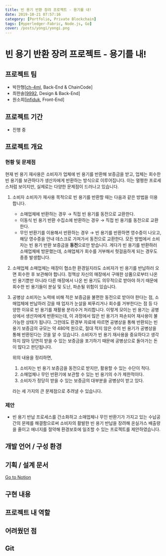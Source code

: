 ```yaml
---
title: 빈 용기 반환 장려 프로젝트 - 용기를 내!
date: 2019-10-21 07:57:16
category: [Portfolio, Private Blockchain]
tags: [Hyperledger-Fabric, Node.js, Go]
cover: /posts/yongi/yongi.png
---
```

# 빈 용기 반환 장려 프로젝트 - 용기를 내!

## 프로젝트 팀
- 박찬형[[ch-4ml](https://github.com/ch-4ml), Back-End & ChainCode]
- 최한솔[[9992](https://github.com/9992), Design & Back-End]
- 원소희[[infiduk](https://github.com/infiduk), Front-End]

## 프로젝트 기간
- 진행 중

## 프로젝트 개요

### 현황 및 문제점
현재 빈 용기 재사용은 소비자가 업체에 빈 용기를 반환해 보증금을 받고, 업체는 회수한 빈 용기를 보관하다가 생산자에게 반환하는 방식으로 이루어집니다. 이는 멀쩡한 프로세스처럼 보이지만, 실제로는 다양한 문제점이 드러나고 있습니다.

1. 소비자
소비자가 재사용 목적으로 빈 용기를 반환할 때는 다음과 같은 방법을 이용합니다.<br>
    - 소매업체에 반환하는 경우 → 직접 빈 용기를 동전으로 교환한다.
    - 이동식 빈 용기 반환 수집소에 반환하는 경우 → 직접 빈 용기를 동전으로 교환한다.
    - 무인 반환기를 이용해서 반환하는 경우 → 빈 용기를 반환하면 영수증이 나오고, 해당 영수증을 안내 데스크로 가져가서 동전으로 교환한다.
    모든 방법에서 소비자는 빈 용기 반환 보증금을 <b>동전</b>으로만 받습니다. 게다가 빈 용기를 반환하러 소매업체에 방문했는데, 소매업체가 회수를 거부해서 헛걸음하게 되는 경우도 종종 발생합니다.

2. 소매업체
소매업체는 매장이 협소한 환경일지라도 소비자가 빈 용기를 반납하러 오면 회수한 후 보관해야 합니다. 정책상 자신의 매장에서 구매한 상품으로부터 나온 빈 용기뿐만 아니라 다른 매장에서 나온 빈 용기도 의무적으로 받아야 하기 때문에 회수한 빈 용기들이 분실 및 도난, 파손될 위험이 있습니다.

3. 공병상
소비자는 노력에 비해 적은 보증금을 불편한 동전으로 받아야 한다는 점, 소매업체에 반납하러 갔을 때 업자가 눈살을 찌푸리거나 회수를 거부한다는 점 등 다양한 이유로 빈 용기를 재활용 분리수거 처리합니다. 이렇게 모이는 빈 용기는 공병상에서 생산자에게 반환되는데, 이 과정에서 많은 빈 용기가 파손되어 재사용이 불가능한 상태가 됩니다. 그런데도 환경부 자료에 따르면 공병상을 통해 반환되는 빈 용기 보증금의 규모는 약 480억 원으로, 절대 적지 않은 수의 빈 용기가 공병상을 통해 반환된다는 것을 알 수 있습니다. 소비자가 빈 용기 재사용을 중요하다고 생각하지 않아 당연히 받을 수 있는 보증금을 포기하기 때문에 공병상으로 돌아가는 돈이 많다고 판단됩니다.

    위의 내용을 정리하면,
    1. 소비자는 빈 용기 보증금을 동전으로 받지만, 활용할 수 있는 수단이 적다.
    2. 소매업체나 무인 반환기에 보관할 수 있는 빈 용기의 수가 제한적이다.
    3. 소비자가 정당히 받을 수 있는 보증금의 대부분을 공병상이 받고 있다.

    라는 세 가지의 큰 문제점으로 추려낼 수 있습니다.

### 제안
- 빈 용기 반납 프로세스를 간소화하고 소매업체나 무인 반환기가 가지고 있는 수납공간의 문제를 해결함으로써 소비자의 활발한 빈 용기 반납을 장려해 온실가스 배출량을 줄이고 에너지를 절약해 환경보호에 일조할 수 있는 프로젝트를 제안하였습니다.

## 개발 언어 / 구성 환경

## 기획 / 설계 문서
[Go to Notion](https://www.notion.so/ilovekakao/bf269bb2defd413fad042b6e65b37d41)

## 구현 내용

## 프로젝트 내 역할

## 어려웠던 점

## Git